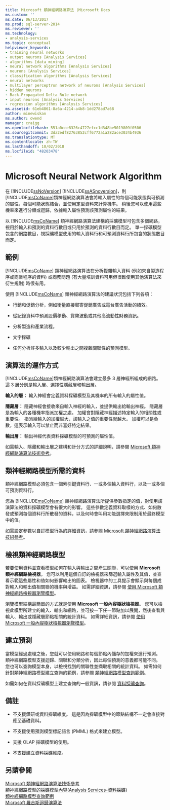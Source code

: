```yaml
---
title: Microsoft 類神經網路演算法 |Microsoft Docs
ms.custom: ''
ms.date: 06/13/2017
ms.prod: sql-server-2014
ms.reviewer: ''
ms.technology:
- analysis-services
ms.topic: conceptual
helpviewer_keywords:
- training neural networks
- output neurons [Analysis Services]
- algorithms [data mining]
- neural network algorithms [Analysis Services]
- neurons [Analysis Services]
- classification algorithms [Analysis Services]
- neural networks
- multilayer perceptron network of neurons [Analysis Services]
- hidden neurons
- Back-Propagated Delta Rule network
- input neurons [Analysis Services]
- regression algorithms [Analysis Services]
ms.assetid: 61eb4861-8a6a-4214-a4b8-1dd278ad7a68
author: minewiskan
ms.author: owend
manager: craigg
ms.openlocfilehash: 551a0cce8326c4727efcc1d348be5019809f0506
ms.sourcegitcommit: 3da2edf82763852cff6772a1a282ace3034b4936
ms.translationtype: MT
ms.contentlocale: zh-TW
ms.lasthandoff: 10/02/2018
ms.locfileid: "48203478"
---
```

# <a name="microsoft-neural-network-algorithm"></a>Microsoft Neural Network Algorithm
  在  [!INCLUDE[ssNoVersion](../../includes/ssnoversion-md.md)] [!INCLUDE[ssASnoversion](../../includes/ssasnoversion-md.md)]，則[!INCLUDE[msCoName](../../includes/msconame-md.md)]類神經網路演算法會將輸入屬性的每個可能狀態與可預測的屬性，每個可能狀態結合，並使用定型資料來計算機率。 稍後您可以使用這些機率來進行分類或迴歸，依據輸入屬性預測該預測屬性的結果。  
  
 以 [!INCLUDE[msCoName](../../includes/msconame-md.md)] 類神經網路演算法建構的採礦模型可包含多個網路，視用於輸入和預測的資料行數目或只用於預測的資料行數目而定。 單一採礦模型包含的網路數目，視採礦模型使用的輸入資料行和可預測資料行所包含的狀態數目而定。  
  
## <a name="example"></a>範例  
 [!INCLUDE[msCoName](../../includes/msconame-md.md)] 類神經網路演算法在分析複雜輸入資料 (例如來自製造程序或商業程序的資料) 或商務問題 (有大量培訓資料可用但很難使用其他演算法來衍生規則) 時很有用。  
  
 使用 [!INCLUDE[msCoName](../../includes/msconame-md.md)] 類神經網路演算法的建議狀況包括下列各項：  
  
-   行銷和促銷分析，例如衡量直接郵寄促銷廣告或電台廣告活動的績效。  
  
-   從記錄資料中預測股價移動、貨幣波動或其他高流動性財務資訊。  
  
-   分析製造和產業流程。  
  
-   文字採礦  
  
-   任何分析許多輸入以及較少輸出之間複雜關聯性的預測模型。  
  
## <a name="how-the-algorithm-works"></a>演算法的運作方式  
 [!INCLUDE[msCoName](../../includes/msconame-md.md)]類神經網路演算法會建立最多 3 層神經所組成的網路。 這 3 層分別是輸入層、選擇性隱藏層和輸出層。  
  
 **輸入的層：** 輸入神經會定義資料採礦模型及其機率的所有輸入的屬性值。  
  
 **隱藏層：** 隱藏神經會接收來自輸入神經的輸入，並提供輸出給輸出神經。 隱藏層是為輸入的各種機率指派加權之處。 加權會對隱藏神經描述特定輸入的相關性或重要性。 指派給輸入的加權越大，該輸入之值的重要性就越大。 加權可以是負數，這表示輸入可以禁止而非喜好特定結果。  
  
 **輸出層：** 輸出神經代表資料採礦模型的可預測的屬性值。  
  
 如需輸入、隱藏和輸出層之建構和計分方式的詳細說明，請參閱 [Microsoft 類神經網路演算法技術參考](microsoft-neural-network-algorithm-technical-reference.md)。  
  
## <a name="data-required-for-neural-network-models"></a>類神經網路模型所需的資料  
 類神經網路模型必須包含一個索引鍵資料行、一或多個輸入資料行，以及一或多個可預測資料行。  
  
 您為 [!INCLUDE[msCoName](../../includes/msconame-md.md)] 類神經網路演算法所提供參數指定的值，對使用該演算法的資料採礦模型會有很大的影響。 這些參數定義資料取樣的方式、如何散發或預測每個資料行所散發的資料，以及何時會叫用功能選擇來限制用於最終模型中的值。  
  
 如需設定參數以自訂模型行為的詳細資訊，請參閱 [Microsoft 類神經網路演算法技術參考](microsoft-neural-network-algorithm-technical-reference.md)。  
  
## <a name="viewing-a-neural-network-model"></a>檢視類神經網路模型  
 若要使用資料並查看模型如何在輸入與輸出之間產生關聯，可以使用 **Microsoft 類神經網路檢視器**。 您可以利用這個自訂的檢視器來篩選輸入屬性及其值，並查看示範這些屬性和值如何影響輸出的圖表。 檢視器中的工具提示會顯示與每個成對輸入和輸出值相關聯的機率與增益。 如需詳細資訊，請參閱 [使用 Microsoft 類神經網路檢視器瀏覽模型](browse-a-model-using-the-microsoft-neural-network-viewer.md)。  
  
 瀏覽模型結構最簡單的方式就是使用 **Microsoft 一般內容樹狀檢視器**。 您可以檢視此模型所建立的輸入、輸出和網路，並可按一下任一節點加以展開，然後查看與輸入、輸出或隱藏層節點相關的統計資料。 如需詳細資訊，請參閱 [使用 Microsoft 一般內容樹狀檢視器瀏覽模型](browse-a-model-using-the-microsoft-generic-content-tree-viewer.md)。  
  
## <a name="creating-predictions"></a>建立預測  
 當模型經過處理之後，您就可以使用網路和每個節點內儲存的加權來進行預測。 類神經網路模型支援迴歸、關聯和分類分析，因此每個預測的意義都可能不同。 您也可以查詢模型本身，以檢視找到的關聯性並擷取相關的統計資料。 如需如何針對類神經網路模型建立查詢的範例，請參閱 [類神經網路模型查詢範例](neural-network-model-query-examples.md)。  
  
 如需如何在資料採礦模型上建立查詢的一般資訊，請參閱 [資料採礦查詢](data-mining-queries.md)。  
  
## <a name="remarks"></a>備註  
  
-   不支援鑽研或資料採礦維度。 這是因為採礦模型中的節點結構不一定會直接對應至基礎資料。  
  
-   不支援使用預測模型標記語言 (PMML) 格式來建立模型。  
  
-   支援 OLAP 採礦模型的使用。  
  
-   不支援建立資料採礦維度。  
  
## <a name="see-also"></a>另請參閱  
 [Microsoft 類神經網路演算法技術參考](microsoft-neural-network-algorithm-technical-reference.md)   
 [類神經網路模型的採礦模型內容&#40;Analysis Services-資料採礦&#41;](mining-model-content-for-neural-network-models-analysis-services-data-mining.md)   
 [類神經網路模型查詢範例](neural-network-model-query-examples.md)   
 [Microsoft 羅吉斯迴歸演算法](microsoft-logistic-regression-algorithm.md)  
  
  
